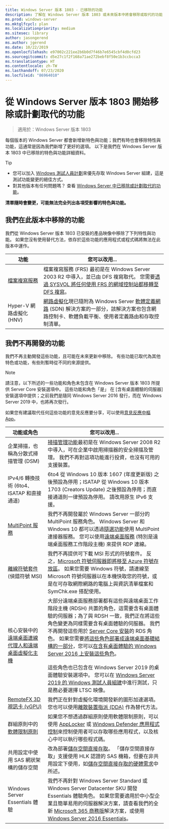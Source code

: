 ```yaml
---
title: Windows Server 版本 1803 - 已移除的功能
description: 了解在 Windows Server 版本 1803 或未來版本中將會移除或取代的功能
ms.prod: windows-server
ms.mktglfcycl: plan
ms.localizationpriority: medium
ms.sitesec: library
author: jasongerend
ms.author: jgerend
ms.date: 10/22/2019
ms.openlocfilehash: e97002c221ee2b6b0d7f46b7e6545cbf4d0cfd23
ms.sourcegitcommit: d5e27c1f2f168a71ae272bebf8f50e1b3ccbcca3
ms.translationtype: HT
ms.contentlocale: zh-TW
ms.lasthandoff: 07/23/2020
ms.locfileid: "86964010"
---
```

# <a name="features-removed-or-planned-for-replacement-starting-with-windows-server-version-1803"></a>從 Windows Server 版本 1803 開始移除或計劃取代的功能

> 適用於：Windows Server 版本 1803

每個版本的 Windows Server 都會新增新特色與功能；我們有時也會移除特性與功能，這通常是因為我們新增了更好的選項。 以下是我們在 Windows Server 版本 1803 中已移除的特色與功能詳細資料。   

> [!TIP]
> - 您可以加入 [Windows 測試人員計劃](https://insider.windows.com)來優先存取 Windows Server 組建，這是測試功能變更的絕佳方式。
> - 對其他版本有任何問題嗎？ 查看 [Windows Server 中已移除或計劃取代的功能](../get-started-19/removed-features.md)。

**清單隨時會變更，可能無法完全列出各項受影響的特色與功能。** 

## <a name="features-we-removed-in-this-release"></a>我們在此版本中移除的功能

我們從 Windows Server 版本 1803 已安裝的產品映像中移除了下列特性與功能。 如果您沒有使用替代方法，依存於這些功能的應用程式或程式碼將無法在此版本中運作。   

| 功能    | 您可以改用... |
| ----------- | -------------------- |
| [檔案複寫服務](https://support.microsoft.com/help/4025991/windows-server-version-1709-no-longer-supports-frs)|檔案複寫服務 (FRS) 最初是在 Windows Server 2003 R2 中導入，並已由 DFS 複寫取代。 您需要[透過 SYSVOL 將任何使用 FRS 的網域控制站都移轉至 DFS 複寫](https://techcommunity.microsoft.com/t5/storage-at-microsoft/streamlined-migration-of-frs-to-dfsr-sysvol/ba-p/425405)。 |
| Hyper-V 網路虛擬化 (HNV)|[網路虛擬化](../networking/sdn/technologies/hyper-v-network-virtualization/whats-new-hyperv-network-virtualization-windows-server.md)現已隨附為 Windows Server [軟體定義網路](../networking/sdn/software-defined-networking.md) (SDN) 解決方案的一部分，該解決方案也包含網路控制卡、軟體負載平衡、使用者定義路由和存取控制清單。 |

## <a name="features-were-no-longer-developing"></a>我們不再開發的功能

我們不再主動開發這些功能，且可能在未來更新中移除。 有些功能已取代為其他特色或功能，有些則暫時從不同的來源提供。 

>[!NOTE]
> 請注意，以下所述的一些功能和角色未包含在 Windows Server 版本 1803 所提供 Server Core 安裝選項中。 這些功能和角色「是」  在 [含有桌面體驗的伺服器] 安裝選項中提供；之前我們是隨同 Windows Server 2016 發行，而在 Windows Server 2019 中，也將再次發行。

如果您有建議取代任何這些功能的意見反應要分享，可以使用[意見反應中樞 App](https://support.microsoft.com/help/4021566/windows-10-send-feedback-to-microsoft-with-feedback-hub-app)。 

| 功能或角色    | 您可以改用... |
| ----------- | --------------------- |
| 企業掃描，也稱為分散式掃描管理 (DSM)|[掃描管理功能](/previous-versions/windows/it-pro/windows-server-2008-r2-and-2008/dd759124\(v%3dws.11\))最初是在 Windows Server 2008 R2 中導入，可在企業中啟用掃描器的安全掃描及管理。 我們不再對這項功能進行投資，也沒有可用的支援裝置。 |
| IPv4/6 轉換技術 (6to4、ISATAP 和直接通道)|6to4 從 Windows 10 版本 1607 (年度更新版) 之後預設為停用；ISATAP 從 Windows 10 版本 1703 (Creators Update) 之後預設為停用；而直接通道則一律預設為停用。 請改用原生 IPv6 支援。 |
| [MultiPoint 服務](../remote/multipoint-services/multipoint-services.md)|我們不再開發屬於 Windows Server 一部分的 MultiPoint 服務角色。 Windows Server 和 Windows 10 都可以透過[隨選功能](/windows-hardware/manufacture/desktop/features-on-demand-v2--capabilities)使用 MultiPoint 連接器服務。 您可以使用[遠端桌面服務](../remote/remote-desktop-services/welcome-to-rds.md) (特別是遠端桌面服務工作階段主機) 來提供 RDP 連線。 |
| [離線符號套件](/windows-hardware/drivers/debugger/debugger-download-symbols) (偵錯符號 MSI)|我們不再提供可下載 MSI 形式的符號套件。 反之，[Microsoft 符號伺服器即將移至 Azure 符號存放區](/archive/blogs/windbg/update-on-microsofts-symbol-server)。 如果您需要 Windows 符號，請連線至 Microsoft 符號伺服器以在本機快取您的符號，或是在可存取網際網路的電腦上與資訊清單檔案和 SymChk.exe 搭配使用。 |
| 核心安裝中的[遠端桌面連線代理人和遠端桌面虛擬化主機](../remote/remote-desktop-services/desktop-hosting-service.md)|大部分遠端桌面服務部署都有這些與遠端桌面工作階段主機 (RDSH) 共置的角色，這需要含有桌面體驗的伺服器；為了與 RDSH 一致，我們正在將這些角色變更為同樣需要含有桌面體驗的伺服器。 我們不再開發這些用於 [Server Core 安裝](../administration/server-core/what-is-server-core.md)的 RDS 角色。 如果您需要[將這些角色部署成遠端桌面基礎結構的一部分](../remote/remote-desktop-services/rds-deploy-infrastructure.md)，您可以[在含有桌面體驗的 Windows Server 2016 上安裝這些角色](getting-started-with-server-with-desktop-experience.md)。 <br/><br/>這些角色也已包含在 Windows Server 2019 的桌面體驗安裝選項中。 您可以在 [Windows Server 2019 的 Windows 測試人員組建](/windows-insider/at-work/)中進行測試，只是務必要選擇 LTSC 映像。 |
| [RemoteFX 3D 視訊卡 (vGPU)](../remote/remote-desktop-services/rds-remotefx-vgpu.md)|我們正在針對虛擬化環境開發新的圖形加速選項。 您也可以使用[離散裝置指派 (DDA)](../virtualization/hyper-v/plan/plan-for-deploying-devices-using-discrete-device-assignment.md) 作為替代方法。 |
| 群組原則中的[軟體限制原則](../identity/software-restriction-policies/software-restriction-policies.md)|如果您不想透過群組原則使用軟體限制原則，可以使用 [AppLocker](/windows/security/threat-protection/applocker/applocker-overview) 或 [Windows Defender 應用程式控制](/windows/security/threat-protection/windows-defender-application-control)來控制使用者可以存取哪些應用程式，以及核心中可以執行哪些程式碼。 |
| 共用設定中使用 SAS 網狀架構的儲存空間|改為部署[儲存空間直接存取](../storage/storage-spaces/storage-spaces-direct-overview.md)。 「儲存空間直接存取」支援使用 HLK 認證的 SAS 機箱，但要在非共用設定下使用，如[儲存空間直接存取的硬體需求](../storage/storage-spaces/storage-spaces-direct-hardware-requirements.md)中所述。 |
| Windows Server Essentials 體驗|我們不再針對 Windows Server Standard 或 Windows Server Datacenter SKU 開發 Essentials 體驗角色。 如果您需要適用於中小型企業且簡單易用的伺服器解決方案，請查看我們的全新 [Microsoft 365 商務版](https://www.microsoft.com/microsoft-365/business)解決方案，或使用 [Windows Server 2016 Essentials](/windows-server-essentials/get-started/get-started)。 |
